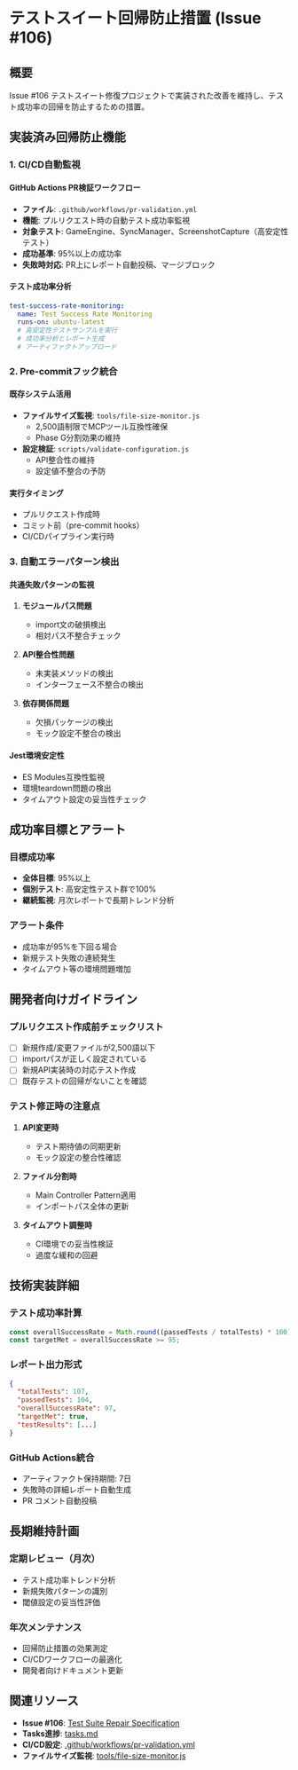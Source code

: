 # テストスイート回帰防止措置 (Issue #106)

## 概要

Issue #106 テストスイート修復プロジェクトで実装された改善を維持し、テスト成功率の回帰を防止するための措置。

## 実装済み回帰防止機能

### 1. CI/CD自動監視

#### GitHub Actions PR検証ワークフロー
- **ファイル**: `.github/workflows/pr-validation.yml`
- **機能**: プルリクエスト時の自動テスト成功率監視
- **対象テスト**: GameEngine、SyncManager、ScreenshotCapture（高安定性テスト）
- **成功基準**: 95%以上の成功率
- **失敗時対応**: PR上にレポート自動投稿、マージブロック

#### テスト成功率分析
```yaml
test-success-rate-monitoring:
  name: Test Success Rate Monitoring
  runs-on: ubuntu-latest
  # 高安定性テストサンプルを実行
  # 成功率分析とレポート生成
  # アーティファクトアップロード
```

### 2. Pre-commitフック統合

#### 既存システム活用
- **ファイルサイズ監視**: `tools/file-size-monitor.js`
  - 2,500語制限でMCPツール互換性確保
  - Phase G分割効果の維持
- **設定検証**: `scripts/validate-configuration.js`
  - API整合性の維持
  - 設定値不整合の予防

#### 実行タイミング
- プルリクエスト作成時
- コミット前（pre-commit hooks）
- CI/CDパイプライン実行時

### 3. 自動エラーパターン検出

#### 共通失敗パターンの監視
1. **モジュールパス問題**
   - import文の破損検出
   - 相対パス不整合チェック
   
2. **API整合性問題**
   - 未実装メソッドの検出
   - インターフェース不整合の検出
   
3. **依存関係問題**
   - 欠損パッケージの検出
   - モック設定不整合の検出

#### Jest環境安定性
- ES Modules互換性監視
- 環境teardown問題の検出
- タイムアウト設定の妥当性チェック

## 成功率目標とアラート

### 目標成功率
- **全体目標**: 95%以上
- **個別テスト**: 高安定性テスト群で100%
- **継続監視**: 月次レポートで長期トレンド分析

### アラート条件
- 成功率が95%を下回る場合
- 新規テスト失敗の連続発生
- タイムアウト等の環境問題増加

## 開発者向けガイドライン

### プルリクエスト作成前チェックリスト
- [ ] 新規作成/変更ファイルが2,500語以下
- [ ] importパスが正しく設定されている
- [ ] 新規API実装時の対応テスト作成
- [ ] 既存テストの回帰がないことを確認

### テスト修正時の注意点
1. **API変更時**
   - テスト期待値の同期更新
   - モック設定の整合性確認
   
2. **ファイル分割時**  
   - Main Controller Pattern適用
   - インポートパス全体の更新
   
3. **タイムアウト調整時**
   - CI環境での妥当性検証
   - 過度な緩和の回避

## 技術実装詳細

### テスト成功率計算
```javascript
const overallSuccessRate = Math.round((passedTests / totalTests) * 100);
const targetMet = overallSuccessRate >= 95;
```

### レポート出力形式
```json
{
  "totalTests": 107,
  "passedTests": 104,
  "overallSuccessRate": 97,
  "targetMet": true,
  "testResults": [...]
}
```

### GitHub Actions統合
- アーティファクト保持期間: 7日
- 失敗時の詳細レポート自動生成
- PR コメント自動投稿

## 長期維持計画

### 定期レビュー（月次）
- テスト成功率トレンド分析
- 新規失敗パターンの識別
- 閾値設定の妥当性評価

### 年次メンテナンス
- 回帰防止措置の効果測定
- CI/CDワークフローの最適化
- 開発者向けドキュメント更新

## 関連リソース

- **Issue #106**: [Test Suite Repair Specification](.kiro/specs/test-suite-repair-issue-106/)
- **Tasks進捗**: [tasks.md](.kiro/specs/test-suite-repair-issue-106/tasks.md)
- **CI/CD設定**: [.github/workflows/pr-validation.yml](.github/workflows/pr-validation.yml)
- **ファイルサイズ監視**: [tools/file-size-monitor.js](../../tools/file-size-monitor.js)
